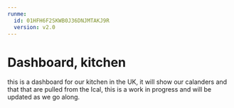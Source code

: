 ```yaml
---
runme:
  id: 01HFH6F2SKWB0J36DNJMTAKJ9R
  version: v2.0
---
```


# Dashboard, kitchen 

this is a dashboard for our kitchen in the UK, it will show our calanders and that that are pulled from the Ical, this is a work in progress and will be updated as we go along.